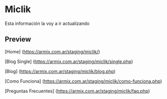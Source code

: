 # Miclik

Esta información la voy a ir actualizando

## Preview

[Home] (https://armix.com.ar/staging/miclik/)

[Blog Single] (https://armix.com.ar/staging/miclik/single.php)

[Blog] (https://armix.com.ar/staging/miclik/blog.php)

[Como Funciona] (https://armix.com.ar/staging/miclik/como-funciona.php)

[Preguntas Frecuentes] (https://armix.com.ar/staging/miclik/faq.php)